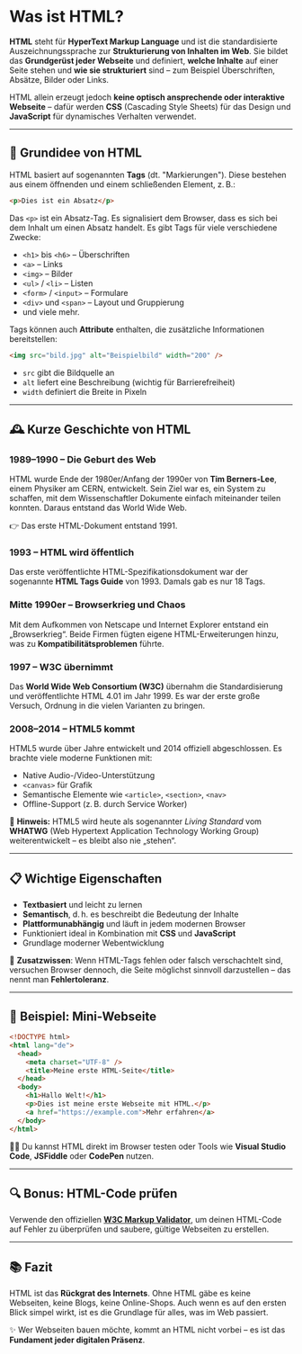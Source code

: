 # Was ist HTML?

**HTML** steht für **HyperText Markup Language** und ist die standardisierte Auszeichnungssprache zur **Strukturierung von Inhalten im Web**. Sie bildet das **Grundgerüst jeder Webseite** und definiert, **welche Inhalte** auf einer Seite stehen und **wie sie strukturiert** sind – zum Beispiel Überschriften, Absätze, Bilder oder Links.

HTML allein erzeugt jedoch **keine optisch ansprechende oder interaktive Webseite** – dafür werden **CSS** (Cascading Style Sheets) für das Design und **JavaScript** für dynamisches Verhalten verwendet.

---

## 🧱 Grundidee von HTML

HTML basiert auf sogenannten **Tags** (dt. "Markierungen"). Diese bestehen aus einem öffnenden und einem schließenden Element, z. B.:

```html
<p>Dies ist ein Absatz</p>
```

Das `<p>` ist ein Absatz-Tag. Es signalisiert dem Browser, dass es sich bei dem Inhalt um einen Absatz handelt. Es gibt Tags für viele verschiedene Zwecke:

- `<h1>` bis `<h6>` – Überschriften  
- `<a>` – Links  
- `<img>` – Bilder  
- `<ul>` / `<li>` – Listen  
- `<form>` / `<input>` – Formulare  
- `<div>` und `<span>` – Layout und Gruppierung  
- und viele mehr.

Tags können auch **Attribute** enthalten, die zusätzliche Informationen bereitstellen:

```html
<img src="bild.jpg" alt="Beispielbild" width="200" />
```

- `src` gibt die Bildquelle an  
- `alt` liefert eine Beschreibung (wichtig für Barrierefreiheit)  
- `width` definiert die Breite in Pixeln

---

## 🕰️ Kurze Geschichte von HTML

### 1989–1990 – Die Geburt des Web

HTML wurde Ende der 1980er/Anfang der 1990er von **Tim Berners-Lee**, einem Physiker am CERN, entwickelt. Sein Ziel war es, ein System zu schaffen, mit dem Wissenschaftler Dokumente einfach miteinander teilen konnten. Daraus entstand das World Wide Web.

👉 Das erste HTML-Dokument entstand 1991.

### 1993 – HTML wird öffentlich

Das erste veröffentlichte HTML-Spezifikationsdokument war der sogenannte **HTML Tags Guide** von 1993. Damals gab es nur 18 Tags.

### Mitte 1990er – Browserkrieg und Chaos

Mit dem Aufkommen von Netscape und Internet Explorer entstand ein „Browserkrieg“. Beide Firmen fügten eigene HTML-Erweiterungen hinzu, was zu **Kompatibilitätsproblemen** führte.

### 1997 – W3C übernimmt

Das **World Wide Web Consortium (W3C)** übernahm die Standardisierung und veröffentlichte HTML 4.01 im Jahr 1999. Es war der erste große Versuch, Ordnung in die vielen Varianten zu bringen.

### 2008–2014 – HTML5 kommt

HTML5 wurde über Jahre entwickelt und 2014 offiziell abgeschlossen. Es brachte viele moderne Funktionen mit:

- Native Audio-/Video-Unterstützung  
- `<canvas>` für Grafik  
- Semantische Elemente wie `<article>`, `<section>`, `<nav>`  
- Offline-Support (z. B. durch Service Worker)

📌 **Hinweis:** HTML5 wird heute als sogenannter *Living Standard* vom **WHATWG** (Web Hypertext Application Technology Working Group) weiterentwickelt – es bleibt also nie „stehen“.

---

## 📋 Wichtige Eigenschaften

- **Textbasiert** und leicht zu lernen  
- **Semantisch**, d. h. es beschreibt die Bedeutung der Inhalte  
- **Plattformunabhängig** und läuft in jedem modernen Browser  
- Funktioniert ideal in Kombination mit **CSS** und **JavaScript**  
- Grundlage moderner Webentwicklung

📌 **Zusatzwissen**: Wenn HTML-Tags fehlen oder falsch verschachtelt sind, versuchen Browser dennoch, die Seite möglichst sinnvoll darzustellen – das nennt man **Fehlertoleranz**.

---

## 📄 Beispiel: Mini-Webseite

```html
<!DOCTYPE html>
<html lang="de">
  <head>
    <meta charset="UTF-8" />
    <title>Meine erste HTML-Seite</title>
  </head>
  <body>
    <h1>Hallo Welt!</h1>
    <p>Dies ist meine erste Webseite mit HTML.</p>
    <a href="https://example.com">Mehr erfahren</a>
  </body>
</html>
```

👨‍💻 Du kannst HTML direkt im Browser testen oder Tools wie **Visual Studio Code**, **JSFiddle** oder **CodePen** nutzen.

---

## 🔍 Bonus: HTML-Code prüfen

Verwende den offiziellen **[W3C Markup Validator](https://validator.w3.org/)**, um deinen HTML-Code auf Fehler zu überprüfen und saubere, gültige Webseiten zu erstellen.

---

## 📚 Fazit

HTML ist das **Rückgrat des Internets**. Ohne HTML gäbe es keine Webseiten, keine Blogs, keine Online-Shops. Auch wenn es auf den ersten Blick simpel wirkt, ist es die Grundlage für alles, was im Web passiert.

✨ Wer Webseiten bauen möchte, kommt an HTML nicht vorbei – es ist das **Fundament jeder digitalen Präsenz**.
